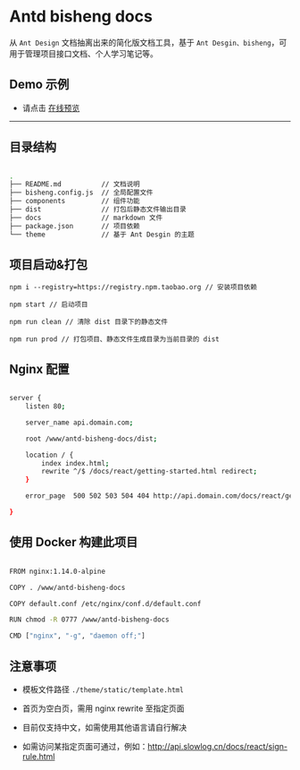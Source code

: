 #  Antd bisheng docs

从 `Ant Design` 文档抽离出来的简化版文档工具，基于 `Ant Desgin、bisheng`，可用于管理项目接口文档、个人学习笔记等。

## Demo 示例

 - 请点击 [在线预览](http://api.slowlog.cn)

---

## 目录结构

```bash

.
├── README.md          // 文档说明
├── bisheng.config.js  // 全局配置文件
├── components         // 组件功能
├── dist               // 打包后静态文件输出目录
├── docs               // markdown 文件
├── package.json       // 项目依赖
└── theme              // 基于 Ant Desgin 的主题

```

## 项目启动&打包

`npm i --registry=https://registry.npm.taobao.org // 安装项目依赖`

`npm start // 启动项目`

`npm run clean // 清除 dist 目录下的静态文件`

`npm run prod // 打包项目、静态文件生成目录为当前目录的 dist`


## Nginx 配置

```bash

server {
    listen 80;

    server_name api.domain.com;

    root /www/antd-bisheng-docs/dist;

    location / {
        index index.html;
        rewrite ^/$ /docs/react/getting-started.html redirect;
    }

    error_page  500 502 503 504 404 http://api.domain.com/docs/react/getting-started.html;

}

```

## 使用 Docker 构建此项目

```bash

FROM nginx:1.14.0-alpine

COPY . /www/antd-bisheng-docs

COPY default.conf /etc/nginx/conf.d/default.conf

RUN chmod -R 0777 /www/antd-bisheng-docs

CMD ["nginx", "-g", "daemon off;"]

```

## 注意事项

- 模板文件路径 `./theme/static/template.html`

- 首页为空白页，需用 nginx rewrite 至指定页面

- 目前仅支持中文，如需使用其他语言请自行解决

- 如需访问某指定页面可通过，例如：http://api.slowlog.cn/docs/react/sign-rule.html

